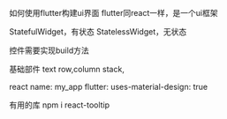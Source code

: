


如何使用flutter构建ui界面
flutter同react一样，是一个ui框架


StatefulWidget，有状态
StatelessWidget，无状态

控件需要实现build方法

基础部件
text
row,column
stack,





react 
name: my_app
flutter:
  uses-material-design: true




有用的库
npm i react-tooltip

